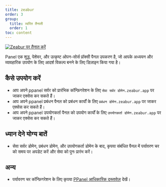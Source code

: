 ```yaml
---
title: zeabur
order: 3
group:
  title: त्वरित तैनाती
  order: 1
toc: content
---
```


[![Zeabur पर तैनात करें](https://zeabur.com/button.svg)](https://zeabur.com/templates/IBPWWW)

Panel एक शुद्ध, पेशेवर, और उत्कृष्ट ओपन-सोर्स प्रॉक्सी पैनल उपकरण है, जो आपके अध्ययन और व्यावहारिक उपयोग के लिए आदर्श विकल्प बनने के लिए डिज़ाइन किया गया है।

## कैसे उपयोग करें

- आप अपने ppanel सर्वर को प्रारंभिक कॉन्फ़िगरेशन के लिए `सेवा सर्वर डोमेन.zeabur.app` पर जाकर एक्सेस कर सकते हैं।
- आप अपने ppanel प्रबंधन पैनल को प्रबंधन कार्यों के लिए `प्रबंधन डोमेन.zeabur.app` पर जाकर एक्सेस कर सकते हैं।
- आप अपने ppanel उपयोगकर्ता पैनल को उपयोग कार्यों के लिए `उपयोगकर्ता डोमेन.zeabur.app` पर जाकर एक्सेस कर सकते हैं।

## ध्यान देने योग्य बातें

- सेवा सर्वर डोमेन, प्रबंधन डोमेन, और उपयोगकर्ता डोमेन के बाद, कृपया संबंधित पैनल में पर्यावरण चर को समय पर अपडेट करें और सेवा को पुनः प्रारंभ करें।

## अन्य

- पर्यावरण चर कॉन्फ़िगरेशन के लिए कृपया [PPanel आधिकारिक दस्तावेज़](https://ppanel.dev/) देखें।

